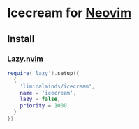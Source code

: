 # Icecream for [Neovim](https://github.com/neovim/neovim)

## Install

### [Lazy.nvim](https://github.com/folke/lazy.nvim)

```lua
require('lazy').setup({
  {
    'liminalminds/icecream',
    name = 'icecream',
    lazy = false,
    priority = 1000,
  }
})
```
